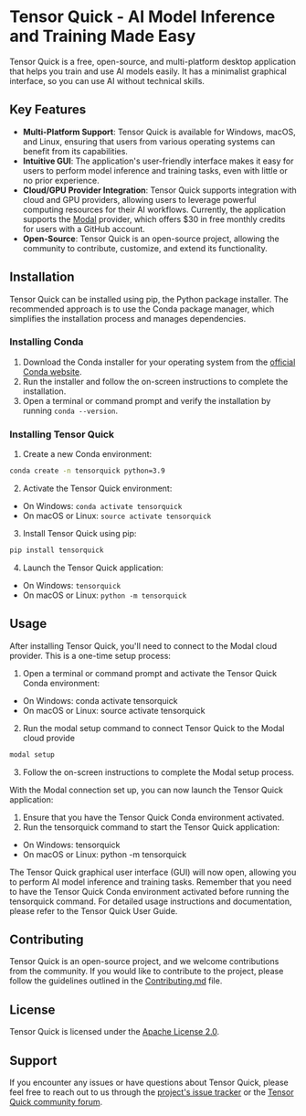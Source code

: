 # Tensor Quick - AI Model Inference and Training Made Easy

Tensor Quick is a free, open-source, and multi-platform desktop application that helps you train and use AI models easily. It has a minimalist graphical interface, so you can use AI without technical skills.

## Key Features

- **Multi-Platform Support**: Tensor Quick is available for Windows, macOS, and Linux, ensuring that users from various operating systems can benefit from its capabilities.
- **Intuitive GUI**: The application's user-friendly interface makes it easy for users to perform model inference and training tasks, even with little or no prior experience.
- **Cloud/GPU Provider Integration**: Tensor Quick supports integration with cloud and GPU providers, allowing users to leverage powerful computing resources for their AI workflows. Currently, the application supports the [Modal](https://modal.com/) provider, which offers $30 in free monthly credits for users with a GitHub account.
- **Open-Source**: Tensor Quick is an open-source project, allowing the community to contribute, customize, and extend its functionality.

## Installation

Tensor Quick can be installed using pip, the Python package installer. The recommended approach is to use the Conda package manager, which simplifies the installation process and manages dependencies.

### Installing Conda

1. Download the Conda installer for your operating system from the [official Conda website](https://docs.conda.io/en/latest/miniconda.html).
2. Run the installer and follow the on-screen instructions to complete the installation.
3. Open a terminal or command prompt and verify the installation by running `conda --version`.

### Installing Tensor Quick

1. Create a new Conda environment:
```bash
conda create -n tensorquick python=3.9
```
2. Activate the Tensor Quick environment:
- On Windows: `conda activate tensorquick`
- On macOS or Linux: `source activate tensorquick`
3. Install Tensor Quick using pip:
```bash
pip install tensorquick
```
4. Launch the Tensor Quick application:
- On Windows: `tensorquick`
- On macOS or Linux: `python -m tensorquick`

## Usage

After installing Tensor Quick, you'll need to connect to the Modal cloud provider. This is a one-time setup process:

1. Open a terminal or command prompt and activate the Tensor Quick Conda environment:
- On Windows: conda activate tensorquick
- On macOS or Linux: source activate tensorquick

2. Run the modal setup command to connect Tensor Quick to the Modal cloud provide
```bash
modal setup
```
3. Follow the on-screen instructions to complete the Modal setup process.

With the Modal connection set up, you can now launch the Tensor Quick application:

1. Ensure that you have the Tensor Quick Conda environment activated.
2. Run the tensorquick command to start the Tensor Quick application:
- On Windows: tensorquick
- On macOS or Linux: python -m tensorquick

The Tensor Quick graphical user interface (GUI) will now open, allowing you to perform AI model inference and training tasks. Remember that you need to have the Tensor Quick Conda environment activated before running the tensorquick command.
For detailed usage instructions and documentation, please refer to the Tensor Quick User Guide.

## Contributing

Tensor Quick is an open-source project, and we welcome contributions from the community. If you would like to contribute to the project, please follow the guidelines outlined in the [Contributing.md](https://github.com/your-username/tensorquick/blob/main/CONTRIBUTING.md) file.

## License

Tensor Quick is licensed under the [Apache License 2.0](https://github.com/your-username/tensorquick/blob/main/LICENSE).

## Support

If you encounter any issues or have questions about Tensor Quick, please feel free to reach out to us through the [project's issue tracker](https://github.com/your-username/tensorquick/issues) or the [Tensor Quick community forum](https://github.com/your-username/tensorquick/discussions).
